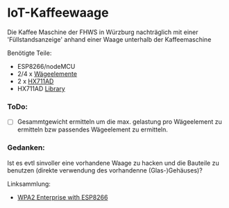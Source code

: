 # IoT-Kaffeewaage
Die Kaffee Maschine der FHWS in Würzburg nachträglich mit einer 'Füllstandsanzeige' anhand einer Waage unterhalb der Kaffeemaschine


Benötigte Teile:
* ESP8266/nodeMCU
* 2/4 x [Wägeelemente](http://https://www.ebay.de/itm/4Stuck-15cm-Bridge-Karosserie-Wagezellenwaage-Elektronische-Wagezelle-50Kg-/351943785939?hash=item51f17bfdd3:g:U3gAAOSwCMFZ5nbo) 
* 2 x [HX711AD](https://www.ebay.de/itm/5PCS-Arduino-HX711-Sensor-Dual-Channel-24-Bit-Precision-A-D-Module-TE201-/381273089433?hash=item58c5a5a599:g:kGAAAOSw9eVXVXMF) 
* HX711AD [Library](https://github.com/bogde/HX711)


### ToDo:

- [ ] Gesammtgewicht ermitteln um die max. gelastung pro Wägeelement zu ermitteln bzw passendes Wägeelement zu ermitteln.

### Gedanken:
Ist es evtl sinvoller eine vorhandene Waage zu hacken und die Bauteile zu benutzen (direkte verwendung des vorhandenne (Glas-)Gehäuses)?


Linksammlung:
* [WPA2 Enterprise with ESP8266](https://www.hallgeirholien.no/post/esp8266-eap/)